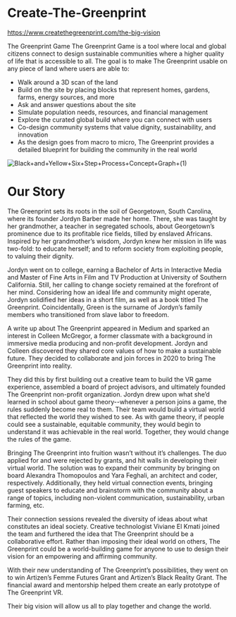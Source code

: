 # Create-The-Greenprint
https://www.createthegreenprint.com/the-big-vision

The Greenprint Game
 The Greenprint Game is a tool where local and global citizens connect to design sustainable communities where a higher quality of life that is accessible to all. The goal is to make The Greenprint usable on any piece of land where users are able to:

- Walk around a 3D scan of the land 
- Build on the site by placing blocks that represent homes, gardens, farms, energy sources, and more
- Ask and answer questions about the site 
- Simulate population needs, resources, and financial management 
- Explore the curated global build where you can connect with users 
- Co-design community systems that value dignity, sustainability, and innovation
- As the design goes from macro to micro, The Greenprint provides a detailed blueprint for building the community in the real world


![Black+and+Yellow+Six+Step+Process+Concept+Graph+(1)](https://github.com/vivianeko/Create-The-Greenprint/assets/26575048/6deb96bd-6464-4491-8c85-281cf8363bd1)

# Our Story

   The Greenprint sets its roots in the soil of Georgetown, South Carolina, where its founder Jordyn Barber made her home. There, she was taught by her grandmother, a teacher in segregated schools, about Georgetown’s prominence due to its profitable rice fields, tilled by enslaved Africans. Inspired by her grandmother’s wisdom, Jordyn knew her mission in life was two-fold: to educate herself; and to reform society from exploiting people, to valuing their dignity.

Jordyn went on to college, earning a Bachelor of Arts in Interactive Media and Master of Fine Arts in Film and TV Production at University of Southern California. Still, her calling to change society remained at the forefront of her mind. Considering how an ideal life and community might operate, Jordyn solidified her ideas in a short film, as well as a book titled The Greenprint. Coincidentally, Green is the surname of Jordyn’s family members who transitioned from slave labor to freedom.

A write up about The Greenprint appeared in Medium and sparked an interest in Colleen McGregor, a former classmate with a background in immersive media producing and non-profit development. Jordyn and Colleen discovered they shared core values of how to make a sustainable future. They decided to collaborate and join forces in 2020 to bring The Greenprint into reality. 

They did this by first building out a creative team to build the VR game experience, assembled a board of project advisors, and ultimately founded The Greenprint non-profit organization. Jordyn drew upon what she’d learned in school about game theory--whenever a person joins a game, the rules suddenly become real to them. Their team would build a virtual world that reflected the world they wished to see. As with game theory, if people could see a sustainable, equitable community, they would begin to understand it was achievable in the real world. Together, they would change the rules of the game.

Bringing The Greenprint into fruition wasn’t without it’s challenges. The duo applied for and were rejected by grants, and hit walls in developing their virtual world. The solution was to expand their community by bringing on board Alexandra Thomopoulos and Yara Feghali, an architect and coder, respectively. Additionally, they held virtual connection events, bringing guest speakers to educate and brainstorm with the community about a range of topics, including non-violent communication, sustainability, urban farming, etc.

Their connection sessions revealed the diversity of ideas about what constitutes an ideal society. Creative technologist Viviane El Kmati joined the team and furthered the idea that The Greenprint should be a collaborative effort. Rather than imposing their ideal world on others, The Greenprint could be a world-building game for anyone to use to design their vision for an empowering and affirming community.

With their new understanding of The Greenprint’s possibilities, they went on to win Artizen’s Femme Futures Grant and Artizen’s Black Reality Grant. The financial award and mentorship helped them create an early prototype of The Greenprint VR.

Their big vision will allow us all to play together and change the world.
